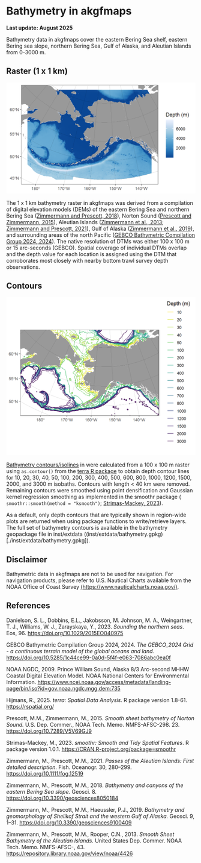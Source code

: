 # Bathymetry in akgfmaps

**Last update: August 2025**

Bathymetry data in akgfmaps cover the eastern Bering Sea shelf, eastern Bering sea slope, northern Bering Sea, Gulf of Alaska, and Aleutian Islands from 0-3000 m.

## Raster (1 x 1 km)

![](/assets/bathymetry_description/akgfmaps_raster.png)

The 1 x 1 km bathymetry raster in akgfmaps was derived from a compilation of digital elevation models (DEMs) of the eastern Bering Sea and northern Bering Sea ([Zimmermann and Prescott, 2018](https://doi.org/10.3390/geosciences8050184)), Norton Sound ([Prescott and Zimmermann, 2015](https://doi.org/10.7289/V5V69GJ9)), Aleutian Islands ([Zimmermann et al., 2013](https://repository.library.noaa.gov/view/noaa/4426); [Zimmermann and Prescott, 2021](https://doi.org/10.1111/fog.12519)), Gulf of Alaska ([Zimmermann et al., 2019](https://doi.org/10.3390/geosciences9100409)), and surrounding areas of the north Pacific ([GEBCO Bathymetric Compilation Group 2024, 2024](https://doi.org/10.5285/1c44ce99-0a0d-5f4f-e063-7086abc0ea0f)). The native resolution of DTMs was either 100 x 100 m or 15 arc-seconds (GEBCO). Spatial coverage of individual DTMs overlap and the depth value for each location is assigned using the DTM that corroborates most closely with nearby bottom trawl survey depth observations.

## Contours

![](/assets/bathymetry_description/akgfmaps_contours.png)

[Bathymetry contours/isolines](./inst/extdata/bathymetry.gpkg) in were calculated from a 100 x 100 m raster using `as.contour()` from the [terra R package](https://rspatial.org/) to obtain depth contour lines for 10, 20, 30, 40, 50, 100, 200, 300, 400, 500, 600, 800, 1000, 1200, 1500, 2000, and 3000 m isobaths. Contours with length \< 40 km were removed. Remaining contours were smoothed using point densification and Gaussian kernel regression smoothing as implemented in the smoothr package ( `smoothr::smooth(method = "ksmooth")`; [Strimas-Mackey, 2023](https://CRAN.R-project.org/package=smoothr)).

As a default, only depth contours that are typically shown in region-wide plots are returned when using package functions to write/retrieve layers. The full set of bathymetry contours is available in the bathymetry geopackage file in inst/extdata ((inst/extdata/bathymetry.gpkg)[./inst/extdata/bathymetry.gpkg]).

## Disclaimer

Bathymetric data in akgfmaps are not to be used for navigation. For navigation products, please refer to U.S. Nautical Charts available from the NOAA Office of Coast Survey [(https://www.nauticalcharts.noaa.gov/)](https://www.nauticalcharts.noaa.gov/).

## References

Danielson, S. L., Dobbins, E.L., Jakobsson, M. Johnson, M. A., Weingartner, T. J., Williams, W. J., Zarayskaya, Y., 2023. *Sounding the northern seas*. Eos, 96. <https://doi.org/10.1029/2015EO040975>

GEBCO Bathymetric Compilation Group 2024, 2024. *The GEBCO_2024 Grid - a continuous terrain model of the global oceans and land.* <https://doi.org/10.5285/1c44ce99-0a0d-5f4f-e063-7086abc0ea0f>

NOAA NGDC, 2009. Prince William Sound, Alaska 8/3 Arc-second MHHW Coastal Digital Elevation Model. NOAA National Centers for Environmental Information. <https://www.ncei.noaa.gov/access/metadata/landing-page/bin/iso?id=gov.noaa.ngdc.mgg.dem:735>

Hijmans, R., 2025. *terra: Spatial Data Analysis*. R package version 1.8-61. <https://rspatial.org/>

Prescott, M.M., Zimmermann, M., 2015. *Smooth sheet bathymetry of Norton Sound.* U.S. Dep. Commer., NOAA Tech. Memo. NMFS-AFSC-298. 23. <https://doi.org/10.7289/V5V69GJ9>

Strimas-Mackey, M., 2023. *smoothr: Smooth and Tidy Spatial Features*. R package version 1.0.1.
  <https://CRAN.R-project.org/package=smoothr>

Zimmermann, M., Prescott, M.M., 2021. *Passes of the Aleutian Islands: First detailed description.* Fish. Oceanogr. 30, 280–299. <https://doi.org/10.1111/fog.12519>

Zimmermann, M., Prescott, M.M., 2018. *Bathymetry and canyons of the eastern Bering Sea slope.* Geosci. 8. <https://doi.org/10.3390/geosciences8050184>

Zimmermann, M., Prescott, M.M., Haeussler, P.J., 2019. *Bathymetry and geomorphology of Shelikof Strait and the western Gulf of Alaska.* Geosci. 9, 1–31. <https://doi.org/10.3390/geosciences9100409>

Zimmermann, M., Prescott, M.M., Rooper, C.N., 2013. *Smooth Sheet Bathymetry of the Aleutian Islands.* United States Dep. Commer. NOAA Tech. Memo. NMFS-AFSC-, 43. <https://repository.library.noaa.gov/view/noaa/4426>
